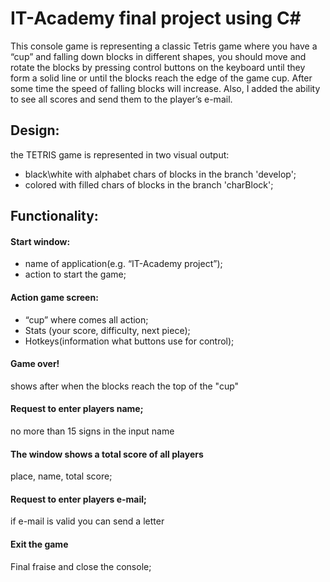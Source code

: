# IT-Academy final project using C# 
This console game is representing a classic Tetris game where you have a “cup” and falling down blocks in different shapes, you should move and rotate the blocks by pressing control buttons on the keyboard until they form a solid line or until the blocks reach the edge of the game cup.
After some time the speed of falling blocks will increase. 
Also, I added the ability to see all scores and send them to the player’s e-mail.

## Design:
the TETRIS game is represented in two visual output:
* black\white with alphabet chars of blocks in the branch 'develop';
* colored with filled chars of blocks in the branch 'charBlock';

## Functionality:

#### Start window:
* name of application(e.g. “IT-Academy project”);
* action to start the game;

#### Action game screen:
* “cup” where comes all action;
* Stats (your score, difficulty, next piece);
* Hotkeys(information what buttons use for control);

#### Game over! 
shows after when the blocks reach the top of the "cup" 

#### Request to enter players name;
no more than 15 signs in the input name

#### The window shows a total score of all players
place, name, total score;

#### Request to enter players e-mail;
if e-mail is valid you can send a letter

#### Exit the game
Final fraise and close the console;
